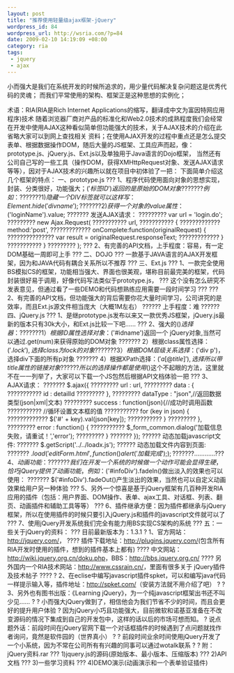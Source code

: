```yaml
--- 
layout: post
title: "推荐使用轻量级ajax框架-jQuery"
wordpress_id: 84
wordpress_url: http://wsria.com/?p=84
date: 2009-02-10 14:19:09 +08:00
category: ria
tags: 
 - jquery
 - ajax
---
```

小而强大是我们在系统开发的时候所追求的，用少量代码解决复杂问题这是优秀代码的灵魂；
而我们平常使用的架构、框架正是这种思想的实例化；

<!--more-->

术语：RIA(RIA是Rich Internet Applications的缩写，翻译成中文为富因特网应用程序)技术
随着浏览器厂商对产品的标准化和Web2.0技术的成熟程度我们会经常在开发中使用AJAX这种看似简单但功能强大的技术，关于AJAX技术的介绍在此省略大家可以到网上查找相关
资料；在使用AJAX开发的过程中重点还是怎么提交表单、根据数据操作DOM，随后大量的JS框架、工具应声而起，像：prototype.js、jQuery.js、Ext.js以及单独用于Java语言的Dojo框架，
当然还有公司自己写的一些工具（操作DOM，获得XMHttpRequest对象、发送AJAX请求等等），因对于AJAX技术的兴趣所以就在项目中初体验了一把：
下面简单介绍这几个框架的特点：
一、prototype.js
??? 1、程序代码使用面向对象的思想实现，封装、分类很好，功能强大；$('标签ID')返回的是原始的DOM对象
??????? 例如：
??????? 1)隐藏一个DIV标签就可以这样写：Element.hide('divname');
??????? 2)获得一个对象的value属性：$('loginName').value;
??????? 发送AJAX请求：
????????? var url = 'login.do';
????????? new Ajax.Request(
??????????? url,
??????????? {
????????????? method:'post',
????????????? onComplete:function(originalRequest) {
??????????????? var result = originalRequest.responseText;
????????????? }
??????????? }
????????? );
??? 2、有完善的API文档，上手程度：容易，有一定DOM基础一周即可上手
???
二、DOJO
??? 一款基于JAVA语言的AJAX开发框架，因为和JAVA代码有耦合关系所以不推荐
???
三、Ext.js
??? 1、一款完全使用BS模拟CS的框架，功能相当强大、界面也很美观，堪称目前最完美的框架，代码封装很好易于调用，好像代码写法类似于prototype.js，
??? 这个没有怎么研究不发表意见，但通过看了一些DEMO和代码想熟练应用需要一段时间学习
???
??? 2、有完善的API文档，但功能强大的背后需要你花大量时间学习，公司讲究的是效率，而且Ext.js源文件相当庞大（大概1M左右）
?????? 上手程度：难
??????
四、jQuery.js
??? 1、是继prototype.js发布以来又一款优秀JS框架，jQuery.js最新的版本只有30k大小，和Ext.js比较一下吧……
??? 2、强大的$()选择器：
??????? 1）根据ID属性选择对象：$('#idname')返回一个 jQuery对象,当然可以通过.get(num)来获得原始的DOM对象
??????? 2）根据class属性选择：$('.lock'),选择class为lock的对象
??????? 3）根据DOM层级关系选择：$('div p')，选择div下面的所有p对象
??????? 4）根据XPath选择：$('a[@title]'),选择所以带title属性的链接对象
?????? 所以的选择操作都是使用$()这个不起眼的方法，这里就不在一一列举了，大家可以下载一个JS包然后根据API文档体验一把
??? 3、AJAX请求：
??????? $.ajax({
????????? url : url,
????????? data : {
??????????? id : detailId
????????? },
????????? dataType : "json",//返回数据类型(json|xml|文本)
????????? success : function(json){//成功时调用函数
??????????? //循环设置文本框的值
??????????? for (key in json) {
????????????? $('#' + key).val(json[key]);
??????????? }
????????? },
????????? error : function() {
??????????? $_form_common.dialog('加载信息失败，请重试！','error');
????????? }
??????? });
?????? 动态加载javascript文件:
??????? $.getScript('../../loadx.js');
?????? 动态加载文件内容到页面:
??????? $.load('editForm.html', function(){alert('加载完成');});
??????? …………
??? 4、动画功能：
??????? 我们在开发一个系统的时候做一个动作可能会显得生硬，恰巧jQuery提供了动画功能，例如：$('#infoDiv').fadeIn()做出淡入的效果也可以使用：
??????? $('#infoDiv').fadeOut()产生淡出的效果，当然也可以自定义动画效果给用户另一种体验
??? 5、另外一个惊喜是基于jQuery框架有几百种开发RIA应用的插件（包括：用户界面、DOM操作、表单、ajax工具、对话框、列表、翻页、动画插件和辅助工具等等）
??? 6、插件继承方便：因为插件都继承与jQuery框架，所以在使用插件的时候只要引入jQuery.js和插件的javascript文件就可以了
??? 7、使用jQuery开发系统我们完全有能力用BS实现CS架构的系统
???
五：一些关于jQuery的资料：
??? 目前最新版本为：1.3.1
? 1、官方网站：<a href="http://jquery.com/">http://jquery.com/</a>，
???? 插件下载地址：<a href="http://plugins.jquery.com/">http://plugins.jquery.com/</a>(包含所有RIA开发时使用的插件，想到的插件基本上都有)
???? 中文网站：<a href="http://wiki.jquery.org.cn/doku.php">http://wiki.jquery.org.cn/doku.php</a>，BBS：<a href="http://bbs.jquery.org.cn/">http://bbs.jquery.org.cn/</a>
???? 另外国内一个RIA技术网站：<a href="http://www.cssrain.cn/">http://www.cssrain.cn/</a>，里面有很多关于 jQuery插件及技术帖子
????
? 2、在eclise中编写javascript插件spket，可以和编写java代码一样提示输入等，插件地址：<a href="http://spket.com/">http://spket.com/</a>（安装方法就不用介绍了吧）
?
? 3、另外也有图书出版：《Learning jQuery》，为一个纯javascript框架出书还不叫少见……
?
? 小而强大jQuery做到了，相信他会为我们节省不少的时间，而且会更好的提升用户体验
? 因为jQuery小巧且功能强大，目前微软和诺基亚准备在不改变源码的情况下集成到自己的开发包中，这样的话以后的市场可想而知。
? 说点题外话：前段时间在jQuery官网下载一个对话框插件的时候遇到了点问题就找作者询问，竟然是软件园的（世界真小）
?
? 前段时间业余时间使用jQuery开发了一个小系统，因为不常在公司所有有兴趣的同事可以通过wotalk联系
?
? 附：jQuery资料.rar
??? 1)jquery.js的源码(原始版本、最小版本、压缩版本)
??? 2)API文档
??? 3)一些学习资料
??? 4)DEMO演示(动画演示和一个表单验证插件)
